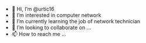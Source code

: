 - 👋 Hi, I’m @urtic16
- 👀 I’m interested in computer network
- 🌱 I’m currently learning the job of network technician
- 💞️ I’m looking to collaborate on ...
- 📫 How to reach me ...

<!---
urtic16/urtic16 is a ✨ special ✨ repository because its `README.md` (this file) appears on your GitHub profile.
You can click the Preview link to take a look at your changes.
--->
